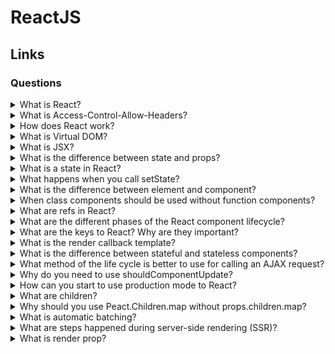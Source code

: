 # ReactJS

## Links

### Questions

<details>
  <summary>What is React?</summary>

  React is Facebook's open-source JS library for building complex interactive UI in web and mobile applications. React's core purpose is building UI components. Generally, it is possible to use just the view in an MVC architecture.

</details>

<details>
  <summary>What is Access-Control-Allow-Headers?</summary>

  Prons:

  * React is easier for learning because uses JSX has good documentation and fewer structures;

  * Virtual DOM allows changing applications as fast as possible;

  * React could support server-side rendering;

  * React uses FP concepts that provide creating simple, testable applications;

  * React could use TypeScript or Flow;

  * ReactNative allows using experience for mobile development.

  Cons:

  * The library has a lot of different ways that allow having a lot of technologies stacks versions.

</details>

<details>
  <summary>How does React work?</summary>

  React creates a virtual DOM. When state changes in a component, it firstly runs a "diffing" algorithm, which identifies what has changed in the virtual DOM. The second step is reconciliation, where it updates the DOM with the results of diff.

</details>

<details>
  <summary>What is Virtual DOM?</summary>

  The virtual DOM is an in-memory representation of Real DOM. React creates an in-memory data structure cache, computes the resulting differences, and then updates the browser's displayed DOM efficiently. It allows the programmer to write code as if the entire page is rendered on each change, while the React libraries only render subcomponents that change.

</details>

<details>
  <summary>What is JSX?</summary>

  JSX is a syntax extension to JavaScript and comes with the full power of JavaScript. JSX produces React "elements". You can embed any JS expression in JSX by wrapping it in curly braces. After compilation, JSX expressions become regular JavaScript objects.

</details>

<details>
  <summary>What is the difference between state and props?</summary>

  Both props and state are plain JavaScript objects. But they have different functionality.
  
  * The props get passed to the component similar to function parameters.
  
  * The React component can create the state object for the management of the inner state of it.

</details>

<details>
  <summary>What is a state in React?</summary>

  A state is similar to props, but it is private and fully controlled by the component. A state is necessarily an object that holds data and determines how the component renderers and behaves.

</details>

<details>
  <summary>What happens when you call setState?</summary>

  Firstly, when setState function called, React contacts a state and new state props, after that to start the agreement process that allows updating a view in one of the most effective ways. For it React generates a new tree of React elements and a comparison of new and old trees between themselves. It allows knowing what changes.

</details>

<details>
  <summary>What is the difference between element and component?</summary>

  Each React element is an object view of a user interface part.

  Each component is a function or class that gets data and returns a React element.

</details>

<details>
  <summary>When class components should be used without function components?</summary>

  It is possible to use class components if it has to work with state and life cycle methods. For all of the other cases, it is better to use the function component. One of the most important reasons to use a functional style is a minimization process. It is easier to minimize functions than classes.

  *Note*: Last versions of React allows using hooks for rendering optimization and state using.

</details>

<details>
  <summary>What are refs in React?</summary>

  A ref is an optional component's param that allows access to a DOM element or a component state. A value is a callback function that gets a link to the DOM element or the component as a first function argument.

  *Note:* It is bad practice to use ref. So, to use a callback mechanism for getting a child state property.

</details>

<details>
  <summary>What are the different phases of the React component lifecycle?</summary>

  There are four phases of React component's lifecycle:
  
  * Initialization: In this phase, a react component prepares settings up the initial state and default props.
  
  * Mounting: The react component is ready to mount in the browser DOM. This phase covers componentWillMount and componentDidMount lifecycle methods.
  
  * Updating: In this phase, the component gets updated in two ways, sending the new props and updating the state. This phase covers shouldComponentUpdate, componentWillUpdate and componentDidUpdate lifecycle methods.
  
  * Unmounting: In this last phase, the component is not needed and get unmounted from the browser DOM. This phase includes the componentWillUnmount lifecycle method.

</details>

<details>
  <summary>What are the keys to React? Why are they important?</summary>

  Keys are a unique identification of a component array. They are significant because the keys allow optimizing the rendering process. For example, without keys when the order in the component array, all elements would be rerendered. So keys allow being sure that rerender is needed.

</details>

<details>
  <summary>What is the render callback template?</summary>

  In this way, to use a callback function as a child component. So, children's props should be a function.

</details>

<details>
  <summary>What is the difference between stateful and stateless components?</summary>

  The stateful component has an inner state. Unlike, the stateless component does not have it.

</details>

<details>
  <summary>What method of the life cycle is better to use for calling an AJAX request?</summary>

  There are two lifecycle methods for AJAX requests.
  First and the best is componentDidMount.
  Second is componentWillMount. There are a few reasons why it is a bad idea:

  1. Firstly, there is not a conviction about when this method exactly would be called;

  2. There can be a situation when a request wouldn't resolve when a component tries to call setState or render a component.

</details>

<details>
  <summary>Why do you need to use shouldComponentUpdate?</summary>

  The shouldComponentUpdate allows controlling the compressing process of the current and his children when there is a conviction that the component had not had to be changed. So, for it, shouldComponentUpdate has to return false.

</details>

<details>
  <summary>How can you start to use production mode to React?</summary>

  Could be used to DefinePlugin for Webpack. It allows setting NODE_ENV in production. For example, in this case, there will be cat propType validation and other warnings.

</details>

<details>
  <summary>What are children?</summary>
  
  In JSX expressions that contain both an opening tag and a closing tag, the content between those tags is passed to the component automatically as a prop: 'props.children'.

</details>

<details>
  <summary>Why should you use Peact.Children.map without props.children.map?</summary>

  Because there is not a conviction that children prop will be an array.

</details>


<details>
  <summary>What is automatic batching?</summary>

  It is grouping multiple state updates into a single re-render.

  The batching doesn't work correctly for async callbacks (Promises) into less than 18 React versions.

</details>

<details>
  <summary>What are steps happened during server-side rendering (SSR)?</summary>

  * The server fetches the relevant data which needs on the UI;

  * The server renders the entire app to HTML and sends it to the client in response;

  * The client downloads the JavaScript bundle (apart from HTML);

  * In the final step, the client connects the javascript logic to the HTML (hydration).

</details>

<details>
  <summary>What is render prop?</summary>

  The render prop is a component's opportunity to split code by a function or the function that describe what the parent component should render.

  **Note.** Don't use the render prop with PureComponent or `React.memo` because superficial compression, in this case, always is false.

</details>
